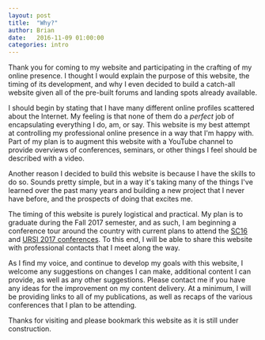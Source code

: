 ```yaml
---
layout: post
title:  "Why?"
author: Brian
date:   2016-11-09 01:00:00
categories: intro
---
```

Thank you for coming to my website and participating in the crafting of my online presence. I thought I would explain the purpose of this website, the timing of its development, and why I even decided to build a catch-all website given all of the pre-built forums and landing spots already available.

I should begin by stating that I have many different online profiles scattered about the Internet. My feeling is that none of them do a <i>perfect</i> job of encapsulating everything I do, am, or say. This website is my best attempt at controlling my professional online presence in a way that I'm happy with. Part of my plan is to augment this website with a YouTube channel to provide overviews of conferences, seminars, or other things I feel should be described with a video.

Another reason I decided to build this website is because I have the skills to do so. Sounds pretty simple, but in a way it's taking many of the things I've learned over the past many years and building a new project that I never have before, and the prospects of doing that excites me.

The timing of this website is purely logistical and practical. My plan is to graduate during the Fall 2017 semester, and as such, I am beginning a conference tour around the country with current plans to attend the <a href="http://sc16.supercomputing.org">SC16</a> and <a href="http://nrsmboulder.org">URSI 2017 conferences</a>. To this end, I will be able to share this website with professional contacts that I meet along the way.

As I find my voice, and continue to develop my goals with this website, I welcome any suggestions on changes I can make, additional content I can provide, as well as any other suggestions. Please contact me if you have any ideas for the improvement on my content delivery. At a minimum, I will be providing links to all of my publications, as well as recaps of the various conferences that I plan to be attending.

Thanks for visiting and please bookmark this website as it is still under construction.
